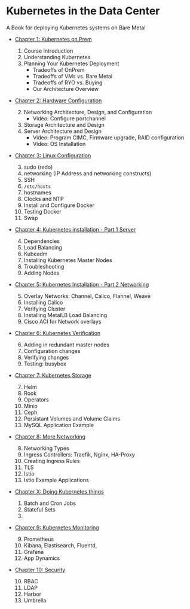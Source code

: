 # Kubernetes in the Data Center

A Book for deploying Kubernetes systems on Bare Metal

* [Chapter 1: Kubernetes on Prem](chapters/01-OnPrem.md)

	1. Course Introduction
	2. Understanding Kubernetes
	3. Planning Your Kubernetes Deployment   
		* Tradeoffs of OnPrem
		* Tradeoffs of VMs vs. Bare Metal
		* Tradeoffs of RYO vs. Buying
		* Our Architecture Overview
	
* [Chapter 2: Hardware Configuration](chapters/02-bminstall.md)
	
	2. Networking Architecture, Design, and Configuration
		* Video: Configure portchannel
	2. Storage Architecture and Design
	2. Server Architecture and Design
		* Video: Program CIMC, Firmware upgrade, RAID configuration
		* Video: OS Installation

		
* [Chapter 3: Linux Configuration](chapters/03-LinuxConfig.md)

	3. sudo (redo)
	4. networking (IP Address and networking constructs)
	5. SSH
	6. `/etc/hosts`
	3. hostnames
	3. Clocks and NTP
	3. Install and Configure Docker
	3. Testing Docker
	3. Swap
	
* [Chapter 4: Kubernetes installation - Part 1 Server](chapters/04-KubernetesInstallation.md)

	4. Dependencies
	4. Load Balancing
	4. Kubeadm
	4. Installing Kubernetes Master Nodes
	4. Troubleshooting
	4. Adding Nodes
	
* [Chapter 5: Kubernetes Installation - Part 2 Networking](chapters/05-networking.md)

	5. Overlay Networks: Channel, Calico, Flannel, Weave
	5. Installing Calico
	5. Verifying Cluster
	5. Installing MetalLB Load Balancing
	5. Cisco ACI for Network overlays

* [Chapter 6: Kubernetes Verification](chapters/05-hakubernetes)

	6. Adding in redundant master nodes
	6. Configuration changes
	6. Verifying changes
	6. Testing: busybox
	
* [Chapter 7: Kubernetes Storage](chapters/07-storage)

	7. Helm
	7. Rook
	7. Operators
	7. Minio
	7. Ceph
	7. Persistant Volumes and Volume Claims
	7. MySQL Application Example
	
* [Chapter 8: More Networking](chapters/08-networking)

	8. Networking Types
	8. Ingress Controllers: Traefik, Nginx, HA-Proxy
	8. Creating Ingress Rules
	9. TLS
	8. Istio
	8. Istio Example Applications
	
* [Chapter X: Doing Kubernetes things](chapters/x-things)
	1. Batch and Cron Jobs
	2. Stateful Sets
	3. 


* [Chapter 9: Kubernetes Monitoring](chapters/09-monitoring)

	9. Prometheus
	9. Kibana, Elastisearch, Fluentd, 
	9. Grafana
	9. App Dynamics
* [Chapter 10: Security](chapters/10-security)

	10. RBAC
	10. LDAP
	10. Harbor
	10. Umbrella
